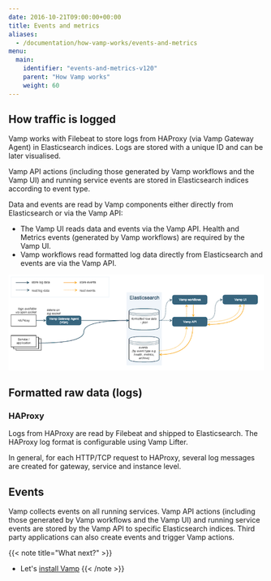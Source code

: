 ```yaml
---
date: 2016-10-21T09:00:00+00:00
title: Events and metrics
aliases:
  - /documentation/how-vamp-works/events-and-metrics
menu:
  main:
    identifier: "events-and-metrics-v120"
    parent: "How Vamp works"
    weight: 60
---
```


## How traffic is logged

Vamp works with Filebeat to store logs from HAProxy (via Vamp Gateway Agent) in Elasticsearch indices. Logs are stored with a unique ID and can be later visualised.

Vamp API actions (including those generated by Vamp workflows and the Vamp UI) and running service events are stored in Elasticsearch indices according to event type.

Data and events are read by Vamp components either directly from Elasticsearch or via the Vamp API:

- The Vamp UI reads data and events via the Vamp API. Health and Metrics events (generated by Vamp workflows) are required by the Vamp UI.
- Vamp workflows read formatted log data directly from Elasticsearch and events are via the Vamp API.

![](/images/diagram/v093/events-and-metrics-flow.png)

## Formatted raw data (logs)

### HAProxy

Logs from HAProxy are read by Filebeat and shipped to Elasticsearch. The HAProxy log format is configurable using Vamp Lifter.

In general, for each HTTP/TCP request to HAProxy, several log messages are created for gateway, service and instance level.

## Events

Vamp collects events on all running services. Vamp API actions (including those generated by Vamp workflows and the Vamp UI) and running service events are stored by the Vamp API to specific Elasticsearch indices. Third party applications can also create events and trigger Vamp actions.

{{< note title="What next?" >}}

- Let's [install Vamp](/documentation/installation/v1.2.0/overview)
  {{< /note >}}
